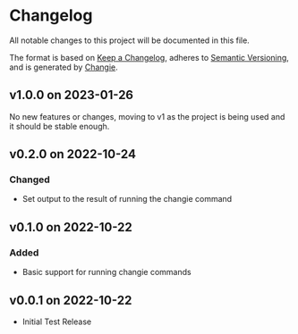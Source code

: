 # Changelog
All notable changes to this project will be documented in this file.

The format is based on [Keep a Changelog](https://keepachangelog.com/en/1.0.0/),
adheres to [Semantic Versioning](https://semver.org/spec/v2.0.0.html),
and is generated by [Changie](https://github.com/miniscruff/changie).

## v1.0.0 on 2023-01-26

No new features or changes, moving to v1 as the project is being used and
it should be stable enough.

## v0.2.0 on 2022-10-24

### Changed

* Set output to the result of running the changie command

## v0.1.0 on 2022-10-22

### Added

* Basic support for running changie commands

## v0.0.1 on 2022-10-22

* Initial Test Release

